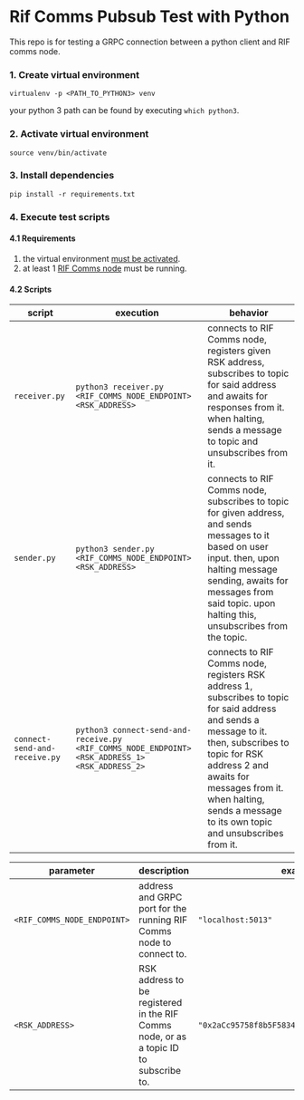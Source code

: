 # Rif Comms Pubsub Test with Python

This repo is for testing a GRPC connection between a python client and RIF comms node.

### 1. Create virtual environment
```shell script
virtualenv -p <PATH_TO_PYTHON3> venv
```

your python 3 path can be found by executing `which python3`. 

### 2. Activate virtual environment
```shell script
source venv/bin/activate
```

### 3. Install dependencies
```shell script
pip install -r requirements.txt
```

### 4. Execute test scripts
#### 4.1 Requirements
1. the virtual environment [must be activated](#2-Activate-virtual-environment).
2. at least 1 [RIF Comms node](https://github.com/rsksmart/rif-communications-pubsub-node/) must be running.

#### 4.2 Scripts
| script                        | execution                                                                                       | behavior                                                                                                                                                                                                                                                                   |
| ----------------------------- | ----------------------------------------------------------------------------------------------- | -------------------------------------------------------------------------------------------------------------------------------------------------------------------------------------------------------------------------------------------------------------------------- |
| `receiver.py`                 | `python3 receiver.py <RIF_COMMS_NODE_ENDPOINT> <RSK_ADDRESS>`                                   | connects to RIF Comms node, registers given RSK address, subscribes to topic for said address and awaits for responses from it. when halting, sends a message to topic and unsubscribes from it.                                                                           |
| `sender.py`                   | `python3 sender.py <RIF_COMMS_NODE_ENDPOINT> <RSK_ADDRESS>`                                     | connects to RIF Comms node, subscribes to topic for given address, and sends messages to it based on user input. then, upon halting message sending, awaits for messages from said topic. upon halting this, unsubscribes from the topic.                                  |
| `connect-send-and-receive.py` | `python3 connect-send-and-receive.py <RIF_COMMS_NODE_ENDPOINT> <RSK_ADDRESS_1> <RSK_ADDRESS_2>` | connects to RIF Comms node, registers RSK address 1, subscribes to topic for said address and sends a message to it. then, subscribes to topic for RSK address 2 and awaits for messages from it. when halting, sends a message to its own topic and unsubscribes from it. |

| parameter                   | description                                                                           | example                                                   |
| --------------------------- | --------------------------------------------------------------------------------------| --------------------------------------------------------- |
| `<RIF_COMMS_NODE_ENDPOINT>` | address and GRPC port for the running RIF Comms node to connect to.                   | `"localhost:5013"`                                        |
| `<RSK_ADDRESS>`             | RSK address to be registered in the RIF Comms node, or as a topic ID to subscribe to. | `"0x2aCc95758f8b5F583470bA265Eb685a8f45fC9D5"`            |

